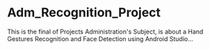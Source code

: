 # Adm_Recognition_Project
This is the final of Projects Administration's Subject, is about a Hand Gestures Recognition and Face Detection using Android Studio...
